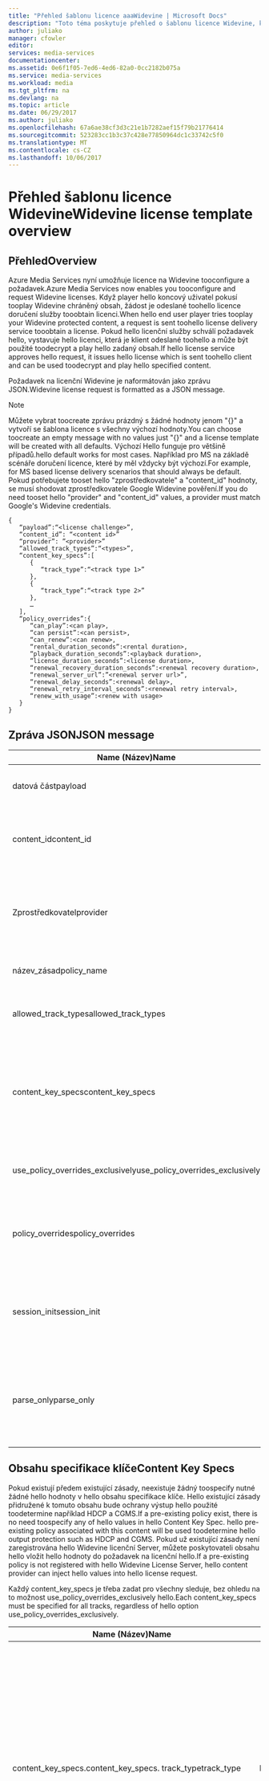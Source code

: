 ```yaml
---
title: "Přehled šablonu licence aaaWidevine | Microsoft Docs"
description: "Toto téma poskytuje přehled o šablonu licence Widevine, který používá licence na Widevine tooconfigure."
author: juliako
manager: cfowler
editor: 
services: media-services
documentationcenter: 
ms.assetid: 0e6f1f05-7ed6-4ed6-82a0-0cc2182b075a
ms.service: media-services
ms.workload: media
ms.tgt_pltfrm: na
ms.devlang: na
ms.topic: article
ms.date: 06/29/2017
ms.author: juliako
ms.openlocfilehash: 67a6ae38cf3d3c21e1b7282aef15f79b21776414
ms.sourcegitcommit: 523283cc1b3c37c428e77850964dc1c33742c5f0
ms.translationtype: MT
ms.contentlocale: cs-CZ
ms.lasthandoff: 10/06/2017
---
```

# <a name="widevine-license-template-overview"></a><span data-ttu-id="7c01c-103">Přehled šablonu licence Widevine</span><span class="sxs-lookup"><span data-stu-id="7c01c-103">Widevine license template overview</span></span>
## <a name="overview"></a><span data-ttu-id="7c01c-104">Přehled</span><span class="sxs-lookup"><span data-stu-id="7c01c-104">Overview</span></span>
<span data-ttu-id="7c01c-105">Azure Media Services nyní umožňuje licence na Widevine tooconfigure a požadavek.</span><span class="sxs-lookup"><span data-stu-id="7c01c-105">Azure Media Services now enables you tooconfigure and request Widevine licenses.</span></span> <span data-ttu-id="7c01c-106">Když player hello koncový uživatel pokusí tooplay Widevine chráněný obsah, žádost je odeslané toohello licence doručení služby tooobtain licenci.</span><span class="sxs-lookup"><span data-stu-id="7c01c-106">When hello end user player tries tooplay your Widevine protected content, a request is sent toohello license delivery service tooobtain a license.</span></span> <span data-ttu-id="7c01c-107">Pokud hello licenční služby schválí požadavek hello, vystavuje hello licenci, která je klient odeslané toohello a může být použité toodecrypt a play hello zadaný obsah.</span><span class="sxs-lookup"><span data-stu-id="7c01c-107">If hello license service approves hello request, it issues hello license which is sent toohello client and can be used toodecrypt and play hello specified content.</span></span>

<span data-ttu-id="7c01c-108">Požadavek na licenční Widevine je naformátován jako zprávu JSON.</span><span class="sxs-lookup"><span data-stu-id="7c01c-108">Widevine license request is formatted as a JSON message.</span></span>  

>[!NOTE]
> <span data-ttu-id="7c01c-109">Můžete vybrat toocreate zprávu prázdný s žádné hodnoty jenom "{}" a vytvoří se šablona licence s všechny výchozí hodnoty.</span><span class="sxs-lookup"><span data-stu-id="7c01c-109">You can choose toocreate an empty message with no values just "{}" and a license template will be created with all defaults.</span></span> <span data-ttu-id="7c01c-110">Výchozí Hello funguje pro většině případů.</span><span class="sxs-lookup"><span data-stu-id="7c01c-110">hello default works for most cases.</span></span> <span data-ttu-id="7c01c-111">Například pro MS na základě scénáře doručení licence, které by měl vždycky být výchozí.</span><span class="sxs-lookup"><span data-stu-id="7c01c-111">For example, for MS based license delivery scenarios that should always be default.</span></span> <span data-ttu-id="7c01c-112">Pokud potřebujete tooset hello "zprostředkovatele" a "content_id" hodnoty, se musí shodovat zprostředkovatele Google Widevine pověření.</span><span class="sxs-lookup"><span data-stu-id="7c01c-112">If you do need tooset hello "provider" and "content_id" values, a provider must match Google's Widevine credentials.</span></span>

    {  
       “payload”:“<license challenge>”,
       “content_id”: “<content id>” 
       “provider”: ”<provider>”
       “allowed_track_types”:“<types>”,
       “content_key_specs”:[  
          {  
             “track_type”:“<track type 1>”
          },
          {  
             “track_type”:“<track type 2>”
          },
          …
       ],
       “policy_overrides”:{  
          “can_play”:<can play>,
          “can persist”:<can persist>,
          “can_renew”:<can renew>,
          “rental_duration_seconds”:<rental duration>,
          “playback_duration_seconds”:<playback duration>,
          “license_duration_seconds”:<license duration>,
          “renewal_recovery_duration_seconds”:<renewal recovery duration>,
          “renewal_server_url”:”<renewal server url>”,
          “renewal_delay_seconds”:<renewal delay>,
          “renewal_retry_interval_seconds”:<renewal retry interval>,
          “renew_with_usage”:<renew with usage>
       }
    }

## <a name="json-message"></a><span data-ttu-id="7c01c-113">Zpráva JSON</span><span class="sxs-lookup"><span data-stu-id="7c01c-113">JSON message</span></span>
| <span data-ttu-id="7c01c-114">Name (Název)</span><span class="sxs-lookup"><span data-stu-id="7c01c-114">Name</span></span> | <span data-ttu-id="7c01c-115">Hodnota</span><span class="sxs-lookup"><span data-stu-id="7c01c-115">Value</span></span> | <span data-ttu-id="7c01c-116">Popis</span><span class="sxs-lookup"><span data-stu-id="7c01c-116">Description</span></span> |
| --- | --- | --- |
| <span data-ttu-id="7c01c-117">datová část</span><span class="sxs-lookup"><span data-stu-id="7c01c-117">payload</span></span> |<span data-ttu-id="7c01c-118">Řetězec s kódováním base64</span><span class="sxs-lookup"><span data-stu-id="7c01c-118">Base64 encoded string</span></span> |<span data-ttu-id="7c01c-119">požadavek na licenční Hello odeslány klientem.</span><span class="sxs-lookup"><span data-stu-id="7c01c-119">hello license request sent by a client.</span></span> |
| <span data-ttu-id="7c01c-120">content_id</span><span class="sxs-lookup"><span data-stu-id="7c01c-120">content_id</span></span> |<span data-ttu-id="7c01c-121">Řetězec s kódováním base64</span><span class="sxs-lookup"><span data-stu-id="7c01c-121">Base64 encoded string</span></span> |<span data-ttu-id="7c01c-122">Identifikátor používá tooderive KeyId(s) a obsahu klíče pro každý content_key_specs.track_type.</span><span class="sxs-lookup"><span data-stu-id="7c01c-122">Identifier used tooderive KeyId(s) and Content Key(s) for each content_key_specs.track_type.</span></span> |
| <span data-ttu-id="7c01c-123">Zprostředkovatel</span><span class="sxs-lookup"><span data-stu-id="7c01c-123">provider</span></span> |<span data-ttu-id="7c01c-124">Řetězec</span><span class="sxs-lookup"><span data-stu-id="7c01c-124">string</span></span> |<span data-ttu-id="7c01c-125">Použít toolook klíčů k obsahu a zásady.</span><span class="sxs-lookup"><span data-stu-id="7c01c-125">Used toolook up content keys and policies.</span></span> <span data-ttu-id="7c01c-126">Pokud MS doručení klíče se používá pro doručování licence Widevine, tento parametr je ignorován.</span><span class="sxs-lookup"><span data-stu-id="7c01c-126">If MS key delivery is used for Widevine license delivery, this parameter is ignored.</span></span> |
| <span data-ttu-id="7c01c-127">název_zásad</span><span class="sxs-lookup"><span data-stu-id="7c01c-127">policy_name</span></span> |<span data-ttu-id="7c01c-128">Řetězec</span><span class="sxs-lookup"><span data-stu-id="7c01c-128">string</span></span> |<span data-ttu-id="7c01c-129">Název zásady dříve zaregistrovaný.</span><span class="sxs-lookup"><span data-stu-id="7c01c-129">Name of a previously registered policy.</span></span> <span data-ttu-id="7c01c-130">Nepovinné</span><span class="sxs-lookup"><span data-stu-id="7c01c-130">Optional</span></span> |
| <span data-ttu-id="7c01c-131">allowed_track_types</span><span class="sxs-lookup"><span data-stu-id="7c01c-131">allowed_track_types</span></span> |<span data-ttu-id="7c01c-132">výčet</span><span class="sxs-lookup"><span data-stu-id="7c01c-132">enum</span></span> |<span data-ttu-id="7c01c-133">SD_ONLY nebo SD_HD.</span><span class="sxs-lookup"><span data-stu-id="7c01c-133">SD_ONLY or SD_HD.</span></span> <span data-ttu-id="7c01c-134">Ovládací prvky, které obsahu klíče by měl být součástí licenci</span><span class="sxs-lookup"><span data-stu-id="7c01c-134">Controls which content keys should be included in a license</span></span> |
| <span data-ttu-id="7c01c-135">content_key_specs</span><span class="sxs-lookup"><span data-stu-id="7c01c-135">content_key_specs</span></span> |<span data-ttu-id="7c01c-136">pole JSON struktur, najdete v části **obsahu specifikace klíče** níže</span><span class="sxs-lookup"><span data-stu-id="7c01c-136">array of JSON structures, see **Content Key Specs** below</span></span> |<span data-ttu-id="7c01c-137">Přesnější možnosti řízení na který obsah klíče tooreturn.</span><span class="sxs-lookup"><span data-stu-id="7c01c-137">A finer grained control on what content keys tooreturn.</span></span> <span data-ttu-id="7c01c-138">Podrobnosti najdete v obsahu specifikace klíče níže.</span><span class="sxs-lookup"><span data-stu-id="7c01c-138">See Content Key Spec below for details.</span></span>  <span data-ttu-id="7c01c-139">Lze zadat pouze jeden z allowed_track_types a content_key_specs.</span><span class="sxs-lookup"><span data-stu-id="7c01c-139">Only one of allowed_track_types and content_key_specs can be specified.</span></span> |
| <span data-ttu-id="7c01c-140">use_policy_overrides_exclusively</span><span class="sxs-lookup"><span data-stu-id="7c01c-140">use_policy_overrides_exclusively</span></span> |<span data-ttu-id="7c01c-141">Logická hodnota.</span><span class="sxs-lookup"><span data-stu-id="7c01c-141">boolean.</span></span> <span data-ttu-id="7c01c-142">hodnotu true nebo false</span><span class="sxs-lookup"><span data-stu-id="7c01c-142">true or false</span></span> |<span data-ttu-id="7c01c-143">Pomocí určeného policy_overrides atributy zásad a vynechejte všechny dříve uložené zásad.</span><span class="sxs-lookup"><span data-stu-id="7c01c-143">Use policy attributes specified by policy_overrides and omit all previously stored policy.</span></span> |
| <span data-ttu-id="7c01c-144">policy_overrides</span><span class="sxs-lookup"><span data-stu-id="7c01c-144">policy_overrides</span></span> |<span data-ttu-id="7c01c-145">Struktura JSON, najdete v části **zásada přepíše** níže</span><span class="sxs-lookup"><span data-stu-id="7c01c-145">JSON structure, see **Policy Overrides** below</span></span> |<span data-ttu-id="7c01c-146">Nastavení zásad pro tuto licenci.</span><span class="sxs-lookup"><span data-stu-id="7c01c-146">Policy settings for this license.</span></span>  <span data-ttu-id="7c01c-147">V případě hello tento prostředek má předem definované zásady, budou použity tyto zadané hodnoty.</span><span class="sxs-lookup"><span data-stu-id="7c01c-147">In hello event this asset has a pre-defined policy, these specified values will be used.</span></span> |
| <span data-ttu-id="7c01c-148">session_init</span><span class="sxs-lookup"><span data-stu-id="7c01c-148">session_init</span></span> |<span data-ttu-id="7c01c-149">Struktura JSON, najdete v části **inicializace relace** níže</span><span class="sxs-lookup"><span data-stu-id="7c01c-149">JSON structure, see **Session Initialization** below</span></span> |<span data-ttu-id="7c01c-150">Volitelná data předána toolicense.</span><span class="sxs-lookup"><span data-stu-id="7c01c-150">Optional data passed toolicense.</span></span> |
| <span data-ttu-id="7c01c-151">parse_only</span><span class="sxs-lookup"><span data-stu-id="7c01c-151">parse_only</span></span> |<span data-ttu-id="7c01c-152">Logická hodnota.</span><span class="sxs-lookup"><span data-stu-id="7c01c-152">boolean.</span></span> <span data-ttu-id="7c01c-153">hodnotu true nebo false</span><span class="sxs-lookup"><span data-stu-id="7c01c-153">true or false</span></span> |<span data-ttu-id="7c01c-154">požadavek na licenční Hello je analyzována, ale je vydán žádná licence.</span><span class="sxs-lookup"><span data-stu-id="7c01c-154">hello license request is parsed but no license is issued.</span></span> <span data-ttu-id="7c01c-155">Požadavek na licenční hello hodnot formuláře jsou však vráceny v odpovědi hello.</span><span class="sxs-lookup"><span data-stu-id="7c01c-155">However, values form hello license request are returned in hello response.</span></span> |

## <a name="content-key-specs"></a><span data-ttu-id="7c01c-156">Obsahu specifikace klíče</span><span class="sxs-lookup"><span data-stu-id="7c01c-156">Content Key Specs</span></span>
<span data-ttu-id="7c01c-157">Pokud existují předem existující zásady, neexistuje žádný toospecify nutné žádné hello hodnoty v hello obsahu specifikace klíče.  Hello existující zásady přidružené k tomuto obsahu bude ochrany výstup hello použité toodetermine například HDCP a CGMS.</span><span class="sxs-lookup"><span data-stu-id="7c01c-157">If a pre-existing policy exist, there is no need toospecify any of hello values in hello Content Key Spec.  hello pre-existing policy associated with this content will be used toodetermine hello output protection such as HDCP and CGMS.</span></span>  <span data-ttu-id="7c01c-158">Pokud už existující zásady není zaregistrována hello Widevine licenční Server, můžete poskytovateli obsahu hello vložit hello hodnoty do požadavek na licenční hello.</span><span class="sxs-lookup"><span data-stu-id="7c01c-158">If a pre-existing policy is not registered with hello Widevine License Server, hello content provider can inject hello values into hello license request.</span></span>   

<span data-ttu-id="7c01c-159">Každý content_key_specs je třeba zadat pro všechny sleduje, bez ohledu na to možnost use_policy_overrides_exclusively hello.</span><span class="sxs-lookup"><span data-stu-id="7c01c-159">Each content_key_specs must be specified for all tracks, regardless of hello option use_policy_overrides_exclusively.</span></span> 

| <span data-ttu-id="7c01c-160">Name (Název)</span><span class="sxs-lookup"><span data-stu-id="7c01c-160">Name</span></span> | <span data-ttu-id="7c01c-161">Hodnota</span><span class="sxs-lookup"><span data-stu-id="7c01c-161">Value</span></span> | <span data-ttu-id="7c01c-162">Popis</span><span class="sxs-lookup"><span data-stu-id="7c01c-162">Description</span></span> |
| --- | --- | --- |
| <span data-ttu-id="7c01c-163">content_key_specs.</span><span class="sxs-lookup"><span data-stu-id="7c01c-163">content_key_specs.</span></span> <span data-ttu-id="7c01c-164">track_type</span><span class="sxs-lookup"><span data-stu-id="7c01c-164">track_type</span></span> |<span data-ttu-id="7c01c-165">Řetězec</span><span class="sxs-lookup"><span data-stu-id="7c01c-165">string</span></span> |<span data-ttu-id="7c01c-166">Název typu sledování.</span><span class="sxs-lookup"><span data-stu-id="7c01c-166">A track type name.</span></span> <span data-ttu-id="7c01c-167">Pokud content_key_specs je určený v požadavku hello licence, ujistěte se, že toospecify, které sledují všechny typy explicitně.</span><span class="sxs-lookup"><span data-stu-id="7c01c-167">If content_key_specs is specified in hello license request, make sure toospecify all track types explicitly.</span></span> <span data-ttu-id="7c01c-168">Selhání toodo proto způsobí selhání tooplayback posledních 10 sekund.</span><span class="sxs-lookup"><span data-stu-id="7c01c-168">Failure toodo so will result in failure tooplayback past 10 seconds.</span></span> |
| <span data-ttu-id="7c01c-169">content_key_specs</span><span class="sxs-lookup"><span data-stu-id="7c01c-169">content_key_specs</span></span>  <br/> <span data-ttu-id="7c01c-170">security_level</span><span class="sxs-lookup"><span data-stu-id="7c01c-170">security_level</span></span> |<span data-ttu-id="7c01c-171">UInt32</span><span class="sxs-lookup"><span data-stu-id="7c01c-171">uint32</span></span> |<span data-ttu-id="7c01c-172">Definuje požadavky na klienta odolnosti pro přehrávání.</span><span class="sxs-lookup"><span data-stu-id="7c01c-172">Defines client robustness requirements for playback.</span></span> <br/> <span data-ttu-id="7c01c-173">1 - softwarový whitebox kryptografických je povinný.</span><span class="sxs-lookup"><span data-stu-id="7c01c-173">1 - Software-based whitebox crypto is required.</span></span> <br/> <span data-ttu-id="7c01c-174">2 – software kryptografických a zakódovaná dekodér je vyžadován.</span><span class="sxs-lookup"><span data-stu-id="7c01c-174">2 - Software crypto and an obfuscated decoder is required.</span></span> <br/> <span data-ttu-id="7c01c-175">3 - hello materiálech a kryptografické operace s klíčem, je nutné provést v prostředí zálohovány důvěryhodné spouštěcí hardwaru.</span><span class="sxs-lookup"><span data-stu-id="7c01c-175">3 - hello key material and crypto operations must be performed within a hardware backed trusted execution environment.</span></span> <br/> <span data-ttu-id="7c01c-176">4 - hello kryptografických a dekódování obsahu, je nutné provést v prostředí zálohovány důvěryhodné spouštěcí hardwaru.</span><span class="sxs-lookup"><span data-stu-id="7c01c-176">4 - hello crypto and decoding of content must be performed within a hardware backed trusted execution environment.</span></span>  <br/> <span data-ttu-id="7c01c-177">5 - hello kryptografických, dekódování a všechny zpracování hello média (komprimovaným a nekomprimovaným) musí být zpracován zálohovány důvěryhodné spouštěcí prostředí hardwaru.</span><span class="sxs-lookup"><span data-stu-id="7c01c-177">5 - hello crypto, decoding and all handling of hello media (compressed and uncompressed) must be handled within a hardware backed trusted execution environment.</span></span> |
| <span data-ttu-id="7c01c-178">content_key_specs</span><span class="sxs-lookup"><span data-stu-id="7c01c-178">content_key_specs</span></span> <br/> <span data-ttu-id="7c01c-179">required_output_protection.hDC</span><span class="sxs-lookup"><span data-stu-id="7c01c-179">required_output_protection.hdc</span></span> |<span data-ttu-id="7c01c-180">String – jeden z: HDCP_V2 HDCP_NONE, HDCP_V1,</span><span class="sxs-lookup"><span data-stu-id="7c01c-180">string - one of: HDCP_NONE, HDCP_V1, HDCP_V2</span></span> |<span data-ttu-id="7c01c-181">Označuje, zda je vyžadují HDCP</span><span class="sxs-lookup"><span data-stu-id="7c01c-181">Indicates whether HDCP is require</span></span> |
| <span data-ttu-id="7c01c-182">content_key_specs</span><span class="sxs-lookup"><span data-stu-id="7c01c-182">content_key_specs</span></span> <br/><span data-ttu-id="7c01c-183">key</span><span class="sxs-lookup"><span data-stu-id="7c01c-183">key</span></span> |<span data-ttu-id="7c01c-184">formátu Base64.</span><span class="sxs-lookup"><span data-stu-id="7c01c-184">Base64</span></span> <br/><span data-ttu-id="7c01c-185">řetězec s kódováním</span><span class="sxs-lookup"><span data-stu-id="7c01c-185">encoded string</span></span> |<span data-ttu-id="7c01c-186">Obsahu toouse klíče pro toto sledování. -Li zadána, hello track_type nebo key_id je vyžadován.</span><span class="sxs-lookup"><span data-stu-id="7c01c-186">Content key toouse for this track. If specified, hello track_type or key_id is required.</span></span>  <span data-ttu-id="7c01c-187">Tato možnost umožňuje poskytovateli obsahu hello tooinject klíč obsahu hello tento stopy místo Widevine licenční server generovat nebo vyhledat klíč.</span><span class="sxs-lookup"><span data-stu-id="7c01c-187">This option allows hello content provider tooinject hello content key for this track instead of letting Widevine license server generate or lookup a key.</span></span> |
| <span data-ttu-id="7c01c-188">content_key_specs.key_id</span><span class="sxs-lookup"><span data-stu-id="7c01c-188">content_key_specs.key_id</span></span> |<span data-ttu-id="7c01c-189">Kódováním base64, pomocí řetězce binární, 16 bajtů</span><span class="sxs-lookup"><span data-stu-id="7c01c-189">Base64 encoded string  binary, 16 bytes</span></span> |<span data-ttu-id="7c01c-190">Jedinečný identifikátor pro klíč hello.</span><span class="sxs-lookup"><span data-stu-id="7c01c-190">Unique identifier for hello key.</span></span> |

## <a name="policy-overrides"></a><span data-ttu-id="7c01c-191">Přepsání zásad</span><span class="sxs-lookup"><span data-stu-id="7c01c-191">Policy Overrides</span></span>
| <span data-ttu-id="7c01c-192">Name (Název)</span><span class="sxs-lookup"><span data-stu-id="7c01c-192">Name</span></span> | <span data-ttu-id="7c01c-193">Hodnota</span><span class="sxs-lookup"><span data-stu-id="7c01c-193">Value</span></span> | <span data-ttu-id="7c01c-194">Popis</span><span class="sxs-lookup"><span data-stu-id="7c01c-194">Description</span></span> |
| --- | --- | --- |
| <span data-ttu-id="7c01c-195">policy_overrides.</span><span class="sxs-lookup"><span data-stu-id="7c01c-195">policy_overrides.</span></span> <span data-ttu-id="7c01c-196">can_play</span><span class="sxs-lookup"><span data-stu-id="7c01c-196">can_play</span></span> |<span data-ttu-id="7c01c-197">Logická hodnota.</span><span class="sxs-lookup"><span data-stu-id="7c01c-197">boolean.</span></span> <span data-ttu-id="7c01c-198">hodnotu true nebo false</span><span class="sxs-lookup"><span data-stu-id="7c01c-198">true or false</span></span> |<span data-ttu-id="7c01c-199">Určuje, že přehrávání obsahu hello je povolený.</span><span class="sxs-lookup"><span data-stu-id="7c01c-199">Indicates that playback of hello content is allowed.</span></span> <span data-ttu-id="7c01c-200">Výchozí hodnota je false.</span><span class="sxs-lookup"><span data-stu-id="7c01c-200">Default is false.</span></span> |
| <span data-ttu-id="7c01c-201">policy_overrides.</span><span class="sxs-lookup"><span data-stu-id="7c01c-201">policy_overrides.</span></span> <span data-ttu-id="7c01c-202">can_persist</span><span class="sxs-lookup"><span data-stu-id="7c01c-202">can_persist</span></span> |<span data-ttu-id="7c01c-203">Logická hodnota.</span><span class="sxs-lookup"><span data-stu-id="7c01c-203">boolean.</span></span> <span data-ttu-id="7c01c-204">hodnotu true nebo false</span><span class="sxs-lookup"><span data-stu-id="7c01c-204">true or false</span></span> |<span data-ttu-id="7c01c-205">Označuje, že licence hello může být trvalý toonon volatile úložiště pro použití v offline režimu.</span><span class="sxs-lookup"><span data-stu-id="7c01c-205">Indicates that hello license may be persisted toonon-volatile storage for offline use.</span></span> <span data-ttu-id="7c01c-206">Výchozí hodnota je false.</span><span class="sxs-lookup"><span data-stu-id="7c01c-206">Default is false.</span></span> |
| <span data-ttu-id="7c01c-207">policy_overrides.</span><span class="sxs-lookup"><span data-stu-id="7c01c-207">policy_overrides.</span></span> <span data-ttu-id="7c01c-208">can_renew</span><span class="sxs-lookup"><span data-stu-id="7c01c-208">can_renew</span></span> |<span data-ttu-id="7c01c-209">Logická hodnota PRAVDA nebo NEPRAVDA</span><span class="sxs-lookup"><span data-stu-id="7c01c-209">boolean true or false</span></span> |<span data-ttu-id="7c01c-210">Označuje, zda je povoleno obnovení tuto licenci.</span><span class="sxs-lookup"><span data-stu-id="7c01c-210">Indicates that renewal of this license is allowed.</span></span> <span data-ttu-id="7c01c-211">V případě hodnoty true hello období platnosti licence hello můžete rozšířit pomocí prezenčního signálu.</span><span class="sxs-lookup"><span data-stu-id="7c01c-211">If true, hello duration of hello license can be extended by heartbeat.</span></span> <span data-ttu-id="7c01c-212">Výchozí hodnota je false.</span><span class="sxs-lookup"><span data-stu-id="7c01c-212">Default is false.</span></span> |
| <span data-ttu-id="7c01c-213">policy_overrides.</span><span class="sxs-lookup"><span data-stu-id="7c01c-213">policy_overrides.</span></span> <span data-ttu-id="7c01c-214">license_duration_seconds</span><span class="sxs-lookup"><span data-stu-id="7c01c-214">license_duration_seconds</span></span> |<span data-ttu-id="7c01c-215">Int64</span><span class="sxs-lookup"><span data-stu-id="7c01c-215">int64</span></span> |<span data-ttu-id="7c01c-216">Označuje hello časový interval pro tuto konkrétní licenci.</span><span class="sxs-lookup"><span data-stu-id="7c01c-216">Indicates hello time window for this specific license.</span></span> <span data-ttu-id="7c01c-217">Hodnota 0 značí, že neexistuje žádné omezení toohello trvání.</span><span class="sxs-lookup"><span data-stu-id="7c01c-217">A value of 0 indicates that there is no limit toohello duration.</span></span> <span data-ttu-id="7c01c-218">Výchozí hodnota je 0.</span><span class="sxs-lookup"><span data-stu-id="7c01c-218">Default is 0.</span></span> |
| <span data-ttu-id="7c01c-219">policy_overrides.</span><span class="sxs-lookup"><span data-stu-id="7c01c-219">policy_overrides.</span></span> <span data-ttu-id="7c01c-220">rental_duration_seconds</span><span class="sxs-lookup"><span data-stu-id="7c01c-220">rental_duration_seconds</span></span> |<span data-ttu-id="7c01c-221">Int64</span><span class="sxs-lookup"><span data-stu-id="7c01c-221">int64</span></span> |<span data-ttu-id="7c01c-222">Označuje hello časové okno při přehrávání je povoleno.</span><span class="sxs-lookup"><span data-stu-id="7c01c-222">Indicates hello time window while playback is permitted.</span></span> <span data-ttu-id="7c01c-223">Hodnota 0 značí, že neexistuje žádné omezení toohello trvání.</span><span class="sxs-lookup"><span data-stu-id="7c01c-223">A value of 0 indicates that there is no limit toohello duration.</span></span> <span data-ttu-id="7c01c-224">Výchozí hodnota je 0.</span><span class="sxs-lookup"><span data-stu-id="7c01c-224">Default is 0.</span></span> |
| <span data-ttu-id="7c01c-225">policy_overrides.</span><span class="sxs-lookup"><span data-stu-id="7c01c-225">policy_overrides.</span></span> <span data-ttu-id="7c01c-226">playback_duration_seconds</span><span class="sxs-lookup"><span data-stu-id="7c01c-226">playback_duration_seconds</span></span> |<span data-ttu-id="7c01c-227">Int64</span><span class="sxs-lookup"><span data-stu-id="7c01c-227">int64</span></span> |<span data-ttu-id="7c01c-228">zobrazení okna času po zahájení v rámci licence trvání hello Hello.</span><span class="sxs-lookup"><span data-stu-id="7c01c-228">hello viewing window of time once playback starts within hello license duration.</span></span> <span data-ttu-id="7c01c-229">Hodnota 0 značí, že neexistuje žádné omezení toohello trvání.</span><span class="sxs-lookup"><span data-stu-id="7c01c-229">A value of 0 indicates that there is no limit toohello duration.</span></span> <span data-ttu-id="7c01c-230">Výchozí hodnota je 0.</span><span class="sxs-lookup"><span data-stu-id="7c01c-230">Default is 0.</span></span> |
| <span data-ttu-id="7c01c-231">policy_overrides.</span><span class="sxs-lookup"><span data-stu-id="7c01c-231">policy_overrides.</span></span> <span data-ttu-id="7c01c-232">renewal_server_url</span><span class="sxs-lookup"><span data-stu-id="7c01c-232">renewal_server_url</span></span> |<span data-ttu-id="7c01c-233">Řetězec</span><span class="sxs-lookup"><span data-stu-id="7c01c-233">string</span></span> |<span data-ttu-id="7c01c-234">Všechny požadavky prezenčního signálu (obnovení) pro tuto licenci musí směřovat toohello zadaná adresa URL.</span><span class="sxs-lookup"><span data-stu-id="7c01c-234">All heartbeat (renewal) requests for this license shall be directed toohello specified URL.</span></span> <span data-ttu-id="7c01c-235">Toto pole je použít jen v případě can_renew má hodnotu true.</span><span class="sxs-lookup"><span data-stu-id="7c01c-235">This field is only used if can_renew is true.</span></span> |
| <span data-ttu-id="7c01c-236">policy_overrides.</span><span class="sxs-lookup"><span data-stu-id="7c01c-236">policy_overrides.</span></span> <span data-ttu-id="7c01c-237">renewal_delay_seconds</span><span class="sxs-lookup"><span data-stu-id="7c01c-237">renewal_delay_seconds</span></span> |<span data-ttu-id="7c01c-238">Int64</span><span class="sxs-lookup"><span data-stu-id="7c01c-238">int64</span></span> |<span data-ttu-id="7c01c-239">Kolik sekund po license_start_time, než je první pokus o obnovení.</span><span class="sxs-lookup"><span data-stu-id="7c01c-239">How many seconds after license_start_time, before renewal is first attempted.</span></span> <span data-ttu-id="7c01c-240">Toto pole je použít jen v případě can_renew má hodnotu true.</span><span class="sxs-lookup"><span data-stu-id="7c01c-240">This field is only used if can_renew is true.</span></span> <span data-ttu-id="7c01c-241">Výchozí hodnota je 0.</span><span class="sxs-lookup"><span data-stu-id="7c01c-241">Default is 0</span></span> |
| <span data-ttu-id="7c01c-242">policy_overrides.</span><span class="sxs-lookup"><span data-stu-id="7c01c-242">policy_overrides.</span></span> <span data-ttu-id="7c01c-243">renewal_retry_interval_seconds</span><span class="sxs-lookup"><span data-stu-id="7c01c-243">renewal_retry_interval_seconds</span></span> |<span data-ttu-id="7c01c-244">Int64</span><span class="sxs-lookup"><span data-stu-id="7c01c-244">int64</span></span> |<span data-ttu-id="7c01c-245">Určuje hello zpoždění v sekundách mezi požadavky na obnovení certifikátu další licence, v případě selhání.</span><span class="sxs-lookup"><span data-stu-id="7c01c-245">Specifies hello delay in seconds between subsequent license renewal requests, in case of failure.</span></span> <span data-ttu-id="7c01c-246">Toto pole je použít jen v případě can_renew má hodnotu true.</span><span class="sxs-lookup"><span data-stu-id="7c01c-246">This field is only used if can_renew is true.</span></span> |
| <span data-ttu-id="7c01c-247">policy_overrides.</span><span class="sxs-lookup"><span data-stu-id="7c01c-247">policy_overrides.</span></span> <span data-ttu-id="7c01c-248">renewal_recovery_duration_seconds</span><span class="sxs-lookup"><span data-stu-id="7c01c-248">renewal_recovery_duration_seconds</span></span> |<span data-ttu-id="7c01c-249">Int64</span><span class="sxs-lookup"><span data-stu-id="7c01c-249">int64</span></span> |<span data-ttu-id="7c01c-250">okno Hello dobu, ve kterém je povolen přehrávání toocontinue při obnovení je pokus o, ještě neúspěšné kvůli toobackend problémy s hello licenční server.</span><span class="sxs-lookup"><span data-stu-id="7c01c-250">hello window of time, in which playback is allowed toocontinue while renewal is attempted, yet unsuccessful due toobackend problems with hello license server.</span></span> <span data-ttu-id="7c01c-251">Hodnota 0 značí, že neexistuje žádné omezení toohello trvání.</span><span class="sxs-lookup"><span data-stu-id="7c01c-251">A value of 0 indicates that there is no limit toohello duration.</span></span> <span data-ttu-id="7c01c-252">Toto pole je použít jen v případě can_renew má hodnotu true.</span><span class="sxs-lookup"><span data-stu-id="7c01c-252">This field is only used if can_renew is true.</span></span> |
| <span data-ttu-id="7c01c-253">policy_overrides.</span><span class="sxs-lookup"><span data-stu-id="7c01c-253">policy_overrides.</span></span> <span data-ttu-id="7c01c-254">renew_with_usage</span><span class="sxs-lookup"><span data-stu-id="7c01c-254">renew_with_usage</span></span> |<span data-ttu-id="7c01c-255">Logická hodnota PRAVDA nebo NEPRAVDA</span><span class="sxs-lookup"><span data-stu-id="7c01c-255">boolean true or false</span></span> |<span data-ttu-id="7c01c-256">Označuje, že se zasílá hello licencích pro obnovení, při spuštění využití.</span><span class="sxs-lookup"><span data-stu-id="7c01c-256">Indicates that hello license shall be sent for renewal when usage is started.</span></span> <span data-ttu-id="7c01c-257">Toto pole je použít jen v případě can_renew má hodnotu true.</span><span class="sxs-lookup"><span data-stu-id="7c01c-257">This field is only used if can_renew is true.</span></span> |

## <a name="session-initialization"></a><span data-ttu-id="7c01c-258">Inicializace relace</span><span class="sxs-lookup"><span data-stu-id="7c01c-258">Session Initialization</span></span>
| <span data-ttu-id="7c01c-259">Name (Název)</span><span class="sxs-lookup"><span data-stu-id="7c01c-259">Name</span></span> | <span data-ttu-id="7c01c-260">Hodnota</span><span class="sxs-lookup"><span data-stu-id="7c01c-260">Value</span></span> | <span data-ttu-id="7c01c-261">Popis</span><span class="sxs-lookup"><span data-stu-id="7c01c-261">Description</span></span> |
| --- | --- | --- |
| <span data-ttu-id="7c01c-262">provider_session_token</span><span class="sxs-lookup"><span data-stu-id="7c01c-262">provider_session_token</span></span> |<span data-ttu-id="7c01c-263">Řetězec s kódováním base64</span><span class="sxs-lookup"><span data-stu-id="7c01c-263">Base64 encoded string</span></span> |<span data-ttu-id="7c01c-264">Tento token relace je předán zpět v hello licenci a bude existovat v dalších prodloužení.</span><span class="sxs-lookup"><span data-stu-id="7c01c-264">This session token is passed back in hello license and will exist in subsequent renewals.</span></span>  <span data-ttu-id="7c01c-265">Hello relace tokenu neuchovává kromě relací.</span><span class="sxs-lookup"><span data-stu-id="7c01c-265">hello session token will not persist beyond sessions.</span></span> |
| <span data-ttu-id="7c01c-266">provider_client_token</span><span class="sxs-lookup"><span data-stu-id="7c01c-266">provider_client_token</span></span> |<span data-ttu-id="7c01c-267">Řetězec s kódováním base64</span><span class="sxs-lookup"><span data-stu-id="7c01c-267">Base64 encoded string</span></span> |<span data-ttu-id="7c01c-268">Klient tokenu toosend zpět v odpovědi licence hello.</span><span class="sxs-lookup"><span data-stu-id="7c01c-268">Client token toosend back in hello license response.</span></span>  <span data-ttu-id="7c01c-269">Pokud požadavek na licenční hello obsahuje token klienta, je tato hodnota ignorována.</span><span class="sxs-lookup"><span data-stu-id="7c01c-269">If hello license request contains a client token, this value is ignored.</span></span> <span data-ttu-id="7c01c-270">token klienta Hello se uchová nad rámec relace licence.</span><span class="sxs-lookup"><span data-stu-id="7c01c-270">hello client token will persist beyond license sessions.</span></span> |
| <span data-ttu-id="7c01c-271">override_provider_client_token</span><span class="sxs-lookup"><span data-stu-id="7c01c-271">override_provider_client_token</span></span> |<span data-ttu-id="7c01c-272">Logická hodnota.</span><span class="sxs-lookup"><span data-stu-id="7c01c-272">boolean.</span></span> <span data-ttu-id="7c01c-273">hodnotu true nebo false</span><span class="sxs-lookup"><span data-stu-id="7c01c-273">true or false</span></span> |<span data-ttu-id="7c01c-274">Pokud požadavek na licenční hodnotu false a hello obsahuje token klienta, použijte hello tokenu z požadavku hello i v případě, že token klienta byla zadána v této struktuře.</span><span class="sxs-lookup"><span data-stu-id="7c01c-274">If false and hello license request contains a client token, use hello token from hello request even if a client token was specified in this structure.</span></span>  <span data-ttu-id="7c01c-275">V případě hodnoty true vždy používejte token hello zadané v této struktuře.</span><span class="sxs-lookup"><span data-stu-id="7c01c-275">If true, always use hello token specified in this structure.</span></span> |

## <a name="configure-your-widevine-licenses-using-net-types"></a><span data-ttu-id="7c01c-276">Nakonfigurujte své licence Widevine pomocí typy .NET</span><span class="sxs-lookup"><span data-stu-id="7c01c-276">Configure your Widevine licenses using .NET types</span></span>
<span data-ttu-id="7c01c-277">Služba Media Services poskytuje rozhraní API .NET, která umožňují nakonfigurujte své licence Widevine.</span><span class="sxs-lookup"><span data-stu-id="7c01c-277">Media Services provides .NET APIs that let you configure your Widevine licenses.</span></span> 

### <a name="classes-as-defined-in-hello-media-services-net-sdk"></a><span data-ttu-id="7c01c-278">Třídy definované v hello sady Media Services .NET SDK</span><span class="sxs-lookup"><span data-stu-id="7c01c-278">Classes as defined in hello Media Services .NET SDK</span></span>
<span data-ttu-id="7c01c-279">Hello následují definice hello z těchto typů.</span><span class="sxs-lookup"><span data-stu-id="7c01c-279">hello following are hello definitions of these types.</span></span>

    public class WidevineMessage
    {
        public WidevineMessage();

        [JsonProperty(NullValueHandling = NullValueHandling.Ignore)]
        public AllowedTrackTypes? allowed_track_types { get; set; }
        [JsonProperty(NullValueHandling = NullValueHandling.Ignore)]
        public ContentKeySpecs[] content_key_specs { get; set; }
        [JsonProperty(NullValueHandling = NullValueHandling.Ignore)]
        public object policy_overrides { get; set; }
    }

    [JsonConverter(typeof(StringEnumConverter))]
    public enum AllowedTrackTypes
    {
        SD_ONLY = 0,
        SD_HD = 1
    }
    public class ContentKeySpecs
    {
        public ContentKeySpecs();

        [JsonProperty(NullValueHandling = NullValueHandling.Ignore)]
        public string key_id { get; set; }
        [JsonProperty(NullValueHandling = NullValueHandling.Ignore)]
        public RequiredOutputProtection required_output_protection { get; set; }
        [JsonProperty(NullValueHandling = NullValueHandling.Ignore)]
        public int? security_level { get; set; }
        [JsonProperty(NullValueHandling = NullValueHandling.Ignore)]
        public string track_type { get; set; }
    }

    public class RequiredOutputProtection
    {
        public RequiredOutputProtection();

        public Hdcp hdcp { get; set; }
    }

    [JsonConverter(typeof(StringEnumConverter))]
    public enum Hdcp
    {
        HDCP_NONE = 0,
        HDCP_V1 = 1,
        HDCP_V2 = 2
    }

### <a name="example"></a><span data-ttu-id="7c01c-280">Příklad</span><span class="sxs-lookup"><span data-stu-id="7c01c-280">Example</span></span>
<span data-ttu-id="7c01c-281">Následující příklad ukazuje, jak Hello toouse rozhraní API technologie .NET tooconfigure jednoduché licenci Widevine.</span><span class="sxs-lookup"><span data-stu-id="7c01c-281">hello following example shows how toouse .NET APIs tooconfigure  a simple Widevine license.</span></span>

    private static string ConfigureWidevineLicenseTemplate()
    {
        var template = new WidevineMessage
        {
            allowed_track_types = AllowedTrackTypes.SD_HD,
            content_key_specs = new[]
            {
                new ContentKeySpecs
                {
                    required_output_protection = new RequiredOutputProtection { hdcp = Hdcp.HDCP_NONE},
                    security_level = 1,
                    track_type = "SD"
                }
            },
            policy_overrides = new
            {
                can_play = true,
                can_persist = true,
                can_renew = false
            }
        };

        string configuration = JsonConvert.SerializeObject(template);
        return configuration;
    }


## <a name="media-services-learning-paths"></a><span data-ttu-id="7c01c-282">Mapy kurzů ke službě Media Services</span><span class="sxs-lookup"><span data-stu-id="7c01c-282">Media Services learning paths</span></span>
[!INCLUDE [media-services-learning-paths-include](../../includes/media-services-learning-paths-include.md)]

## <a name="provide-feedback"></a><span data-ttu-id="7c01c-283">Poskytnutí zpětné vazby</span><span class="sxs-lookup"><span data-stu-id="7c01c-283">Provide feedback</span></span>
[!INCLUDE [media-services-user-voice-include](../../includes/media-services-user-voice-include.md)]

## <a name="see-also"></a><span data-ttu-id="7c01c-284">Viz také</span><span class="sxs-lookup"><span data-stu-id="7c01c-284">See also</span></span>
[<span data-ttu-id="7c01c-285">Použití běžného šifrování PlayReady nebo Widevine dynamický</span><span class="sxs-lookup"><span data-stu-id="7c01c-285">Using PlayReady and/or Widevine Dynamic Common Encryption</span></span>](media-services-protect-with-drm.md)

